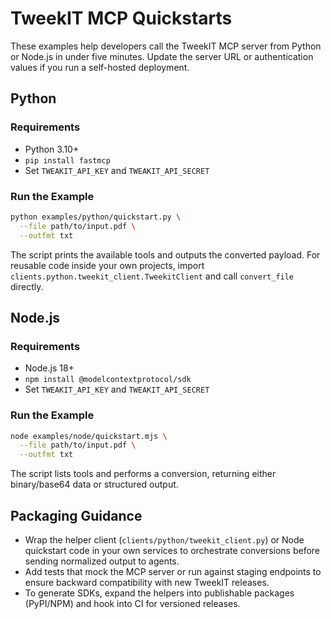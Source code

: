 # TweekIT MCP Quickstarts

These examples help developers call the TweekIT MCP server from Python or Node.js in under five minutes. Update the server URL or authentication values if you run a self-hosted deployment.

## Python
### Requirements
- Python 3.10+
- `pip install fastmcp`
- Set `TWEAKIT_API_KEY` and `TWEAKIT_API_SECRET`

### Run the Example
```bash
python examples/python/quickstart.py \
  --file path/to/input.pdf \
  --outfmt txt
```

The script prints the available tools and outputs the converted payload. For reusable code inside your own projects, import `clients.python.tweekit_client.TweekitClient` and call `convert_file` directly.

## Node.js
### Requirements
- Node.js 18+
- `npm install @modelcontextprotocol/sdk`
- Set `TWEAKIT_API_KEY` and `TWEAKIT_API_SECRET`

### Run the Example
```bash
node examples/node/quickstart.mjs \
  --file path/to/input.pdf \
  --outfmt txt
```

The script lists tools and performs a conversion, returning either binary/base64 data or structured output.

## Packaging Guidance
- Wrap the helper client (`clients/python/tweekit_client.py`) or Node quickstart code in your own services to orchestrate conversions before sending normalized output to agents.
- Add tests that mock the MCP server or run against staging endpoints to ensure backward compatibility with new TweekIT releases.
- To generate SDKs, expand the helpers into publishable packages (PyPI/NPM) and hook into CI for versioned releases.
